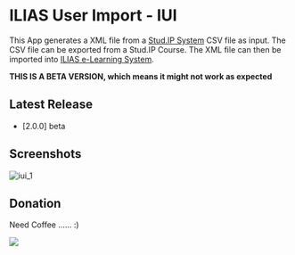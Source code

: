 # ILIAS User Import - IUI
This App generates a XML file from a [Stud.IP System](http://www.studip.de/) CSV file as input. The CSV file can be exported from a Stud.IP Course.
The XML file can then be imported into [ILIAS e-Learning System](http://www.ilias.de/).

**THIS IS A BETA VERSION, which means it might not work as expected**

## Latest Release
  * [2.0.0] beta

## Screenshots
![iui_1](https://dl.dropbox.com/u/3098106/IUI/IUI_2.0.0_beta.png)

## Donation
Need Coffee ...... :)

[<img src="https://www.paypalobjects.com/en_US/i/btn/btn_donate_LG.gif">](https://www.paypal.com/cgi-bin/webscr?cmd=_donations&business=fadi_asbih%40yahoo%2ede&lc=US&item_name=Support%20Developing%20ILIAS%20User%20Import&no_note=0&currency_code=EUR&bn=PP%2dDonationsBF%3abtn_donate_LG%2egif%3aNonHostedGuest)

